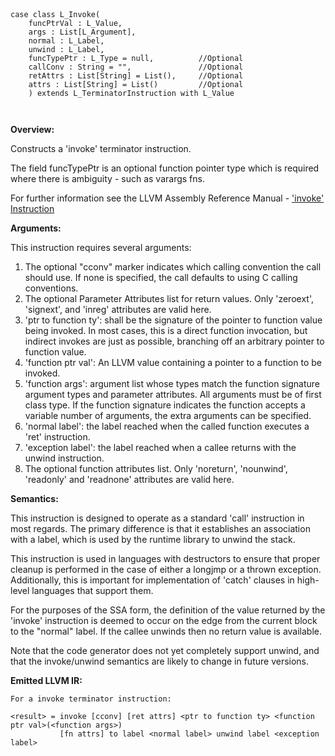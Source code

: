 
```



case class L_Invoke(
    funcPtrVal : L_Value,      
    args : List[L_Argument],
    normal : L_Label,
    unwind : L_Label,
    funcTypePtr : L_Type = null,          //Optional
    callConv : String = "",               //Optional
    retAttrs : List[String] = List(),     //Optional
    attrs : List[String] = List()         //Optional
    ) extends L_TerminatorInstruction with L_Value



```

**Overview:**

Constructs a 'invoke' terminator instruction.

The field funcTypePtr is an optional function pointer type which is required where there is ambiguity - such as varargs fns.

For further information see the LLVM Assembly Reference Manual - ['invoke' Instruction](http://llvm.org/docs/LangRef.html#i_invoke)

**Arguments:**

This instruction requires several arguments:

  1. The optional "cconv" marker indicates which calling convention the call should use. If none is specified, the call defaults to using C calling conventions.
  1. The optional Parameter Attributes list for return values. Only 'zeroext', 'signext', and 'inreg' attributes are valid here.
  1. 'ptr to function ty': shall be the signature of the pointer to function value being invoked. In most cases, this is a direct function invocation, but indirect invokes are just as possible, branching off an arbitrary pointer to function value.
  1. 'function ptr val': An LLVM value containing a pointer to a function to be invoked.
  1. 'function args': argument list whose types match the function signature argument types and parameter attributes. All arguments must be of first class type. If the function signature indicates the function accepts a variable number of arguments, the extra arguments can be specified.
  1. 'normal label': the label reached when the called function executes a 'ret' instruction.
  1. 'exception label': the label reached when a callee returns with the unwind instruction.
  1. The optional function attributes list. Only 'noreturn', 'nounwind', 'readonly' and 'readnone' attributes are valid here.

**Semantics:**

This instruction is designed to operate as a standard 'call' instruction in most regards. The primary difference is that it establishes an association with a label, which is used by the runtime library to unwind the stack.

This instruction is used in languages with destructors to ensure that proper cleanup is performed in the case of either a longjmp or a thrown exception. Additionally, this is important for implementation of 'catch' clauses in high-level languages that support them.

For the purposes of the SSA form, the definition of the value returned by the 'invoke' instruction is deemed to occur on the edge from the current block to the "normal" label. If the callee unwinds then no return value is available.

Note that the code generator does not yet completely support unwind, and that the invoke/unwind semantics are likely to change in future versions.

**Emitted LLVM IR:**
```
For a invoke terminator instruction:

<result> = invoke [cconv] [ret attrs] <ptr to function ty> <function ptr val>(<function args>) 
           [fn attrs] to label <normal label> unwind label <exception label>
```